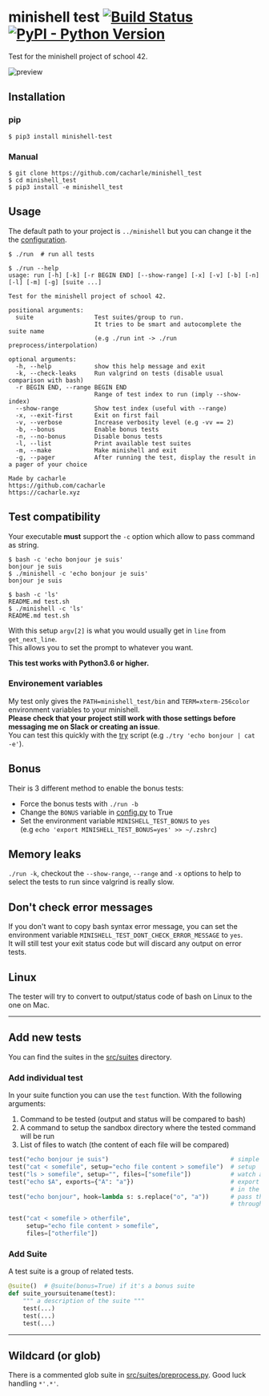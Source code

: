 # minishell test [![Build Status](https://api.travis-ci.com/cacharle/minishell_test.svg?branch=master)](https://travis-ci.com/cacharle/minishell_test) [![PyPI - Python Version](https://img.shields.io/pypi/pyversions/minishell-test)](https://pypi.org/project/minishell-test/)

Test for the minishell project of school 42.

![preview](https://i.imgur.com/98xh2xY.gif)

## Installation

### pip

```
$ pip3 install minishell-test
```

### Manual

```
$ git clone https://github.com/cacharle/minishell_test
$ cd minishell_test
$ pip3 install -e minishell_test
```

## Usage

The default path to your project is `../minishell` but you can change it the the [configuration](src/config.py).

```
$ ./run  # run all tests

$ ./run --help
usage: run [-h] [-k] [-r BEGIN END] [--show-range] [-x] [-v] [-b] [-n] [-l] [-m] [-g] [suite ...]

Test for the minishell project of school 42.

positional arguments:
  suite                 Test suites/group to run.
                        It tries to be smart and autocomplete the suite name
                        (e.g ./run int -> ./run preprocess/interpolation)

optional arguments:
  -h, --help            show this help message and exit
  -k, --check-leaks     Run valgrind on tests (disable usual comparison with bash)
  -r BEGIN END, --range BEGIN END
                        Range of test index to run (imply --show-index)
  --show-range          Show test index (useful with --range)
  -x, --exit-first      Exit on first fail
  -v, --verbose         Increase verbosity level (e.g -vv == 2)
  -b, --bonus           Enable bonus tests
  -n, --no-bonus        Disable bonus tests
  -l, --list            Print available test suites
  -m, --make            Make minishell and exit
  -g, --pager           After running the test, display the result in a pager of your choice

Made by cacharle
https://github.com/cacharle
https://cacharle.xyz
```

## Test compatibility

Your executable **must** support the `-c` option which allow to pass command as string.

```command
$ bash -c 'echo bonjour je suis'
bonjour je suis
$ ./minishell -c 'echo bonjour je suis'
bonjour je suis

$ bash -c 'ls'
README.md test.sh
$ ./minishell -c 'ls'
README.md test.sh
```

With this setup `argv[2]` is what you would usually get in `line` from `get_next_line`.  
This allows you to set the prompt to whatever you want.

**This test works with Python3.6 or higher.**

### Environement variables

My test only gives the `PATH=minishell_test/bin` and `TERM=xterm-256color` environment variables to your minishell.  
**Please check that your project still work with those settings before messaging me on Slack or creating an issue**.  
You can test this quickly with the [try](try) script (e.g `./try 'echo bonjour | cat -e'`).

## Bonus

Their is 3 different method to enable the bonus tests:

* Force the bonus tests with `./run -b`
* Change the `BONUS` variable in [config.py](src/config.py) to True
* Set the environment variable `MINISHELL_TEST_BONUS` to `yes`  
  (e.g `echo 'export MINISHELL_TEST_BONUS=yes' >> ~/.zshrc`)

## Memory leaks

`./run -k`, checkout the `--show-range`, `--range` and `-x` options to help
to select the tests to run since valgrind is really slow.

## Don't check error messages

If you don't want to copy bash syntax error message,
you can set the environment variable `MINISHELL_TEST_DONT_CHECK_ERROR_MESSAGE` to `yes`.  
It will still test your exit status code but will discard any output on error tests.

## Linux

The tester will try to convert to output/status code of bash on Linux to the one on Mac.

---

## Add new tests

You can find the suites in the [src/suites](src/suites) directory.

### Add individual test

In your suite function you can use the `test` function. With the following arguments:

1. Command to be tested (output and status will be compared to bash)
2. A command to setup the sandbox directory where the tested command will be run
3. List of files to watch (the content of each file will be compared)

```python
test("echo bonjour je suis")                                  # simple command
test("cat < somefile", setup="echo file content > somefile")  # setup
test("ls > somefile", setup="", files=["somefile"])           # watch a file
test("echo $A", exports={"A": "a"})                           # export variables
                                                              # in the environment
test("echo bonjour", hook=lambda s: s.replace("o", "a"))      # pass the shell output
                                                              # through a hook function

test("cat < somefile > otherfile",
     setup="echo file content > somefile",
     files=["otherfile"])
```

### Add Suite

A test suite is a group of related tests.

```python
@suite()  # @suite(bonus=True) if it's a bonus suite
def suite_yoursuitename(test):
    """ a description of the suite """
    test(...)
    test(...)
    test(...)
```

---

## Wildcard (or glob)

There is a commented glob suite in [src/suites/preprocess.py](src/suites/preprocess.py).
Good luck handling `*'.*'`.
